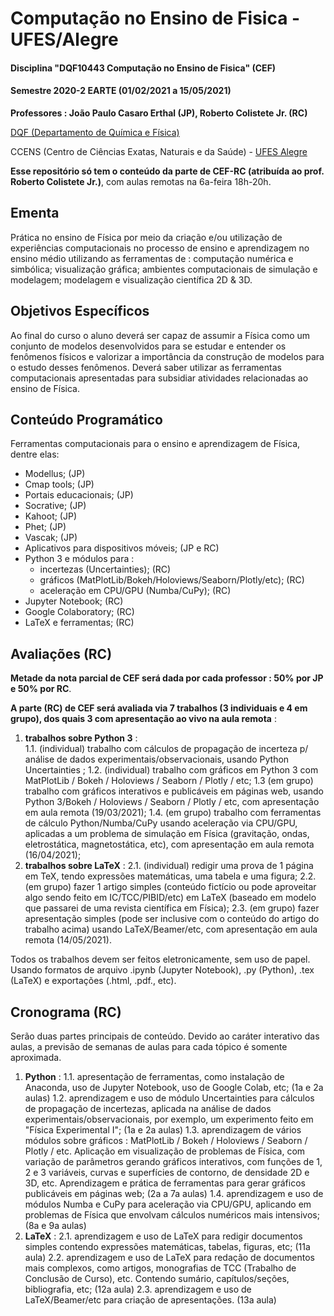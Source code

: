 # Computação no Ensino de Fisica - UFES/Alegre
#### Disciplina "DQF10443 Computação no Ensino de Fisica" (CEF)

#### Semestre 2020-2 EARTE (01/02/2021 a 15/05/2021)

**Professores : João Paulo Casaro Erthal (JP), Roberto Colistete Jr. (RC)**

[DQF (Departamento de Química e Física)](http://alegre.ufes.br/ccens/departamento-de-quimica-e-fisica)

CCENS (Centro de Ciências Exatas, Naturais e da Saúde) - [UFES Alegre](http://alegre.ufes.br/)

**Esse repositório só tem o conteúdo da parte de CEF-RC (atribuída ao prof. Roberto Colistete Jr.)**, com aulas remotas na 6a-feira 18h-20h.

## Ementa

Prática no ensino de Física por meio da criação e/ou utilização de experiências computacionais no processo de ensino e aprendizagem no ensino médio utilizando as ferramentas de : computação numérica e simbólica; visualização gráfica; ambientes computacionais de simulação e modelagem; modelagem e visualização científica 2D & 3D.

## Objetivos Específicos

Ao final do curso o aluno deverá ser capaz de assumir a Física como um conjunto de modelos desenvolvidos para se estudar e entender os fenômenos físicos e valorizar a importância da construção de modelos para o estudo desses fenômenos. Deverá saber utilizar as ferramentas computacionais apresentadas para subsidiar atividades relacionadas ao ensino de Física.

## Conteúdo Programático

Ferramentas computacionais para o ensino e aprendizagem de Física, dentre elas:
- Modellus;  (JP)
- Cmap tools;  (JP)
- Portais educacionais;  (JP)
- Socrative;  (JP)
- Kahoot;  (JP)
- Phet;  (JP)
- Vascak;  (JP)
- Aplicativos para dispositivos móveis;  (JP e RC)
- Python 3 e módulos para :
  * incertezas (Uncertainties);  (RC)
  * gráficos (MatPlotLib/Bokeh/Holoviews/Seaborn/Plotly/etc);  (RC)
  * aceleração em CPU/GPU (Numba/CuPy);  (RC)
- Jupyter Notebook;  (RC)
- Google Colaboratory;  (RC)
- LaTeX e ferramentas;  (RC)

## Avaliações (RC)

**Metade da nota parcial de CEF será dada por cada professor : 50% por JP e 50% por RC**.

**A parte (RC) de CEF será avaliada via 7 trabalhos (3 individuais e 4 em grupo), dos quais 3 com apresentação ao vivo na aula remota** :

1. **trabalhos sobre Python 3** :	
   1.1. (individual) trabalho com cálculos de propagação de incerteza p/ análise de dados experimentais/observacionais, usando Python Uncertainties ;
   1.2. (individual) trabalho com gráficos em Python 3 com MatPlotLib / Bokeh / Holoviews / Seaborn / Plotly / etc;
   1.3 (em grupo) trabalho com gráficos interativos e publicáveis em páginas web, usando Python 3/Bokeh / Holoviews / Seaborn / Plotly / etc, com apresentação em aula remota (19/03/2021);
   1.4. (em grupo) trabalho com ferramentas de cálculo Python/Numba/CuPy usando aceleração via CPU/GPU, aplicadas a um problema de simulação em Física (gravitação, ondas, eletrostática, magnetostática, etc), com apresentação em aula remota (16/04/2021);
2. **trabalhos sobre LaTeX** :
    2.1. (individual) redigir uma prova de 1 página em TeX, tendo expressões matemáticas, uma tabela e uma figura;
    2.2. (em grupo) fazer 1 artigo simples (conteúdo fictício ou pode aproveitar algo sendo feito em IC/TCC/PIBID/etc) em LaTeX (baseado em modelo que passarei de uma revista científica em Física);
    2.3. (em grupo) fazer apresentação simples (pode ser inclusive com o conteúdo do artigo do trabalho acima) usando LaTeX/Beamer/etc, com apresentação em aula remota (14/05/2021).

Todos os trabalhos devem ser feitos eletronicamente, sem uso de papel. Usando formatos de arquivo .ipynb (Jupyter Notebook), .py (Python), .tex (LaTeX) e exportações (.html, .pdf., etc).

## Cronograma (RC)

Serão duas partes principais de conteúdo. Devido ao caráter interativo das aulas, a previsão de semanas de aulas para cada tópico é somente aproximada.

1. **Python** :
   1.1. apresentação de ferramentas, como instalação de Anaconda, uso de Jupyter Notebook, uso de Google Colab, etc;  (1a e 2a aulas)
   1.2.  aprendizagem e uso de módulo Uncertainties para cálculos de propagação de incertezas, aplicada na análise de dados experimentais/observacionais, por exemplo, um experimento feito em "Física Experimental I";  (1a e 2a aulas)
   1.3. aprendizagem de vários módulos sobre gráficos : MatPlotLib / Bokeh / Holoviews / Seaborn / Plotly / etc. Aplicação em visualização de problemas de Física, com variação de parâmetros gerando gráficos interativos, com funções de 1, 2 e 3 variáveis, curvas e superfícies de contorno, de densidade 2D e 3D, etc. Aprendizagem e prática de ferramentas para gerar gráficos publicáveis em páginas web;  (2a a 7a   aulas)
   1.4. aprendizagem e uso de módulos Numba e CuPy para aceleração via CPU/GPU, aplicando em problemas de Física que envolvam cálculos numéricos mais intensivos;  (8a e 9a aulas)
2. **LaTeX** :
   2.1. aprendizagem e uso de LaTeX para redigir documentos simples contendo expressões matemáticas, tabelas, figuras, etc;  (11a aula)
   2.2. aprendizagem e uso de LaTeX para redação de documentos mais complexos, como artigos, monografias de TCC (Trabalho de Conclusão de Curso), etc. Contendo sumário, capítulos/seções, bibliografia, etc;   (12a aula)
   2.3. aprendizagem e uso de LaTeX/Beamer/etc para criação de apresentações.  (13a aula)


